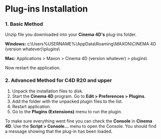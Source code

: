 # Plug-ins Installation

### 1. Basic Method

Unzip file you downloaded into your **Cinema 4D's** plug-ins folder.

**Windows:** c:\Users\%USERNAME%\AppData\Roaming\MAXON\CINEMA 4D \(version whatever\)\plugins\

**Mac:** Applications &gt; Maxon &gt; Cinema 4D \(version whatever\) &gt; plugins\

Now restart the application.

### 2. Advanced Method for C4D R20 and upper 

1. Unpack the installation files to disk.
2. Start the **Cinema 4D** program. Go to **Edit &gt; Preferences &gt; Plugins**.
3. Add the folder with the unpacked plugin files to the list.
4. Restart application.
5. Go to the **Plugins \(Extensions\)** menu to run the plugin.

To make sure everything went fine you can check the **Console** in **Cinema 4D**. Use the **Script &gt; Console...** menu to open the Console. You should find a message showing that the plug-in has been loaded.

